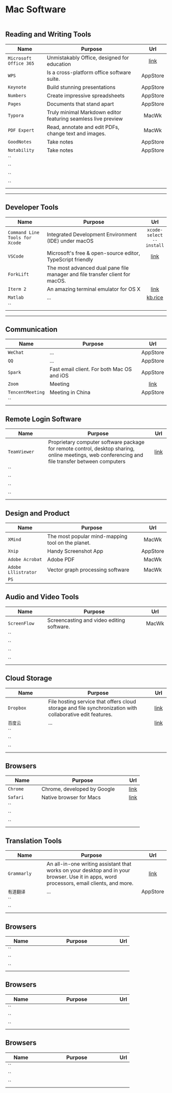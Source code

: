 # Mac Software




```{contents}
```

<style>
table th:first-of-type {
    width: 25%;
}
table th:nth-of-type(2) {
    width: 65%;
}
table th:nth-of-type(3) {
    width: 10%;
}
</style>

## Reading and Writing Tools

|        Name       |       Purpose       |        Url        | 
|    ------------   |    -------------    |  :-------------:  |   
|   `Microsoft Office 365`  | Unmistakably Office, designed for education |  [link](https://www.office.com/?auth=2)    |   
|    `WPS`    | Is a cross-platform office software suite.  |   AppStore   |  
|     `Keynote`      | Build stunning presentations |    AppStore               |                     
|     `Numbers`            | Create impressive spreadsheets                    |  AppStore                 |                     
|     `Pages`            | Documents that stand apart                     |  AppStore                 |            
|     `Typora`      | Truly minimal Markdown editor featuring seamless live preview  |   MacWk      |            
|     `PDF Expert`            | Read, annotate and edit PDFs, change text and images.     | MacWk   |            
|     `GoodNotes`            | Take notes                    |  AppStore                  |            
|     `Notability`            | Take notes                    |  AppStore                  |                      
|     ``            |                     |                   |            
|     ``            |                     |                   |            
|     ``            |                     |                   |            
|     ``            |                     |                   |            

---

## Developer Tools
|        Name       |       Purpose       |        Url        | 
|    ------------   |    -------------    |  :-------------:  |   
|  `Command Line Tools for Xcode` | Integrated Development Environment (IDE) under macOS |  `xcode-select --install` |   
|     `VSCode`    | Microsoft's free & open-source editor, TypeScript friendly | [link](https://code.visualstudio.com/) |            
|     `ForkLift`    | The most advanced dual pane file manager and file transfer client for macOS. |                   |            
|     `Iterm 2`  | An amazing terminal emulator for OS X     |  [link](http://www.iterm2.com/)    |            
|     `Matlab`            | ...                    |  [kb.rice](https://kb.rice.edu/69000)                 |            
|     ``            |                     |                   | 



---

## Communication

|        Name       |       Purpose       |        Url        | 
|    ------------   |    -------------    |  :-------------:  |   
|     `WeChat`            | ...                    |  AppStore                   |            
|     `QQ`            | ...                    |   AppStore                  |            
|     `Spark`            | Fast email client. For both Mac OS and iOS    | AppStore                   |            
|     `Zoom`            | Meeting                    | [link](https://zoom.us/download)                  |            
|     `TencentMeeting`            | Meeting in China                    | AppStore                  | 
|     ``            |                     |                   | 




## Remote Login Software

|        Name       |       Purpose       |        Url        | 
|    ------------   |    -------------    |  :-------------:  |   
|     `TeamViewer`            | Proprietary computer software package for remote control, desktop sharing, online meetings, web conferencing and file transfer between computers                    |  [link](https://www.teamviewer.com/en/)                 |            
|     ``            |                     |                   |            
|     ``            |                     |                   |            
|     ``            |                     |                   |            
|     ``            |                     |                   | 







## Design and Product

|        Name       |       Purpose       |        Url        | 
|    ------------   |    -------------    |  :-------------:  |   
|     `XMind`    |  The most popular mind-mapping tool on the planet. |   MacWk                |            
|     `Xnip`            | Handy Screenshot App                    |  AppStore                 |            
|     `Adobe Acrobat`            | Adobe PDF                    |  MacWk                 |            
|     `Adobe Lllistrator`  | Vector graph processing software |  MacWk                  |            
|     `PS`            |                     |                   | 





## Audio and Video Tools

|        Name       |       Purpose       |        Url        | 
|    ------------   |    -------------    |  :-------------:  |   
|     `ScreenFlow`            | Screencasting and video editing software.   |  MacWk                 |            
|     ``            |                     |                   |            
|     ``            |                     |                   |            
|     ``            |                     |                   |            
|     ``            |                     |                   | 




## Cloud Storage

|        Name       |       Purpose       |        Url        | 
|    ------------   |    -------------    |  :-------------:  |   
|     `Dropbox`            | File hosting service that offers cloud storage and file synchronization with collaborative edit features.                    |  [link](https://www.dropbox.com/)                 |            
|     `百度云`            | ...                    | [link](http://pan.baidu.com/download?from=header#pan)                  |            
|     ``            |                     |                   |            
|     ``            |                     |                   |            
|     ``            |                     |                   | 




## Browsers

|        Name       |       Purpose       |        Url        | 
|    ------------   |    -------------    |  :-------------:  |   
|     `Chrome`            | Chrome, developed by Google                    | [link](https://www.google.com/chrome/)                  |            
|     `Safari`            | Native browser for Macs                    | [link](https://www.apple.com/safari/)                  |            
|     ``            |                     |                   |            
|     ``            |                     |                   |            
|     ``            |                     |                   | 



## Translation Tools

|        Name       |       Purpose       |        Url        | 
|    ------------   |    -------------    |  :-------------:  | 
|     `Grammarly`            | An all-in-one writing assistant that works on your desktop and in your browser. Use it in apps, word processors, email clients, and more.       | [link](https://www.grammarly.com/desktop/mac)    |  
|     `有道翻译`            | ...                    |  AppStore                 |            
|     ``            |                     |                   |            
|     ``            |                     |                   | 




## Browsers

|        Name       |       Purpose       |        Url        | 
|    ------------   |    -------------    |  :-------------:  | 
|     ``            |                     |                   |            
|     ``            |                     |                   |            
|     ``            |                     |                   | 





## Browsers

|        Name       |       Purpose       |        Url        | 
|    ------------   |    -------------    |  :-------------:  | 
|     ``            |                     |                   |            
|     ``            |                     |                   |            
|     ``            |                     |                   | 




## Browsers

|        Name       |       Purpose       |        Url        | 
|    ------------   |    -------------    |  :-------------:  | 
|     ``            |                     |                   |            
|     ``            |                     |                   |            
|     ``            |                     |                   | 